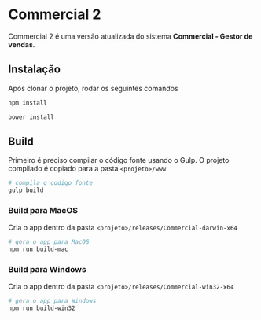 # Commercial 2

Commercial 2 é uma versão atualizada do sistema **Commercial - Gestor de vendas**.

## Instalação

Após clonar o projeto, rodar os seguintes comandos

```sh
npm install

bower install
```

## Build

Primeiro é preciso compilar o código fonte usando o Gulp. O projeto compilado é copiado para a pasta `<projeto>/www`

```sh
# compila o codigo fonte
gulp build
```

### Build para MacOS

Cria o app dentro da pasta `<projeto>/releases/Commercial-darwin-x64`

```sh
# gera o app para MacOS
npm run build-mac
```

### Build para Windows

Cria o app dentro da pasta `<projeto>/releases/Commercial-win32-x64`

```sh
# gera o app para Windows
npm run build-win32
```